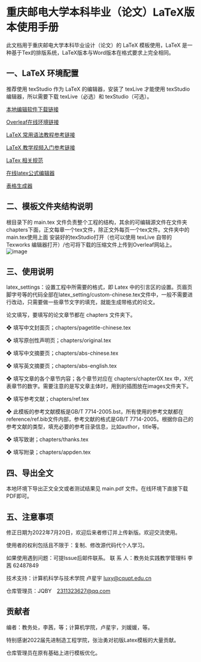 # 重庆邮电大学本科毕业（论文）LaTeX版本使用手册
此文档用于重庆邮电大学本科毕业设计（论文）的 LaTeX 模板使用，LaTeX 是一种基于Tex的排版系统，LaTeX版本与Word版本在格式要求上完全相同。
## 一、LaTeX 环境配置
推荐使用 texStudio 作为 LaTeX 的编辑器，安装了 texLive 才能使用 texStudio 编辑器，所以需要下载 texLive（必选）和 texStudio（可选）。

[本地编辑软件下载链接](https://blog.csdn.net/weixin_47581344/article/details/124356086)

[Overleaf在线环境链接](https://cn.overleaf.com)

[LaTeX 常用语法教程参考链接](https://blog.csdn.net/tianzong2019/article/details/106521432)

[LaTeX 教学视频入门参考链接](https://www.bilibili.com/video/av6564090)

[LaTex 相关规范](https://github.com/Haixing-Hu)

[在线latex公式编辑器](https://www.latexlive.com)

[表格生成器](https://www.tablesgenerator.com)

## 二、模板文件夹结构说明
根目录下的 main.tex 文件负责整个工程的结构，其余的可编辑源文件在文件夹 chapters下面，正文每章一个tex文件，除正文外每页一个tex文件。文件夹中的main.tex使用上面
安装好的texStudio打开（也可以使用 texLive 自带的 Texworks 编辑器打开）/也可将下载的压缩文件上传到Overleaf网站上。
![image](https://user-images.githubusercontent.com/55845745/180152693-486f6767-c939-484c-961d-723fb40a9370.png)

## 三、使用说明
latex_settings：设置工程中所需要的格式，即 Latex 中的引言区的设置。页眉页脚字号等的代码全部在latex_setting/custom-chinese.tex文件中，一般不需要进行改动，只需要做一些章节文字的填充，就能生成带格式的论文。

论文填写，要填写的论文章节都在 chapters 文件夹下。

❖ 填写中文封面页；chapters/pagetitle-chinese.tex

❖ 填写原创性声明页；chapters/original.tex

❖ 填写中文摘要页；chapters/abs-chinese.tex

❖ 填写英文摘要页；chapters/abs-english.tex

❖ 填写文章的各个章节内容；各个章节对应在 chapters/chapter0X.tex 中，X代表章节的数字。需要注意的是写文章主体时，用到的插图放在images文件夹下。

❖ 填写参考文献；chapters/ref.tex

❖ 此模板的参考文献模板是GB/T 7714-2005.bst，所有使用的参考文献都在reference/ref.bib文件内部，参考文献的格式是GB/T 7714-2005。根据你自己的参考文献的类型，填充必要的参考目录信息，比如author，title等。

❖ 填写致谢；chapters/thanks.tex

❖ 填写附录；chapters/appden.tex

## 四、导出全文
本地环境下导出正文全文或者测试结果见 main.pdf 文件。在线环境下直接下载PDF即可。
## 五、注意事项
修正日期为2022年7月20日，欢迎后来者修订并上传新版。欢迎交流使用。

使用者的权利包括且不限于：复制、修改源代码代个人学习。

如果使用遇到问题：可提Issue后邮件联系。
联 系 人：教务处实践教学管理科 李 茜 62487849

技术支持：计算机科学与技术学院 卢星宇 luxy@cqupt.edu.cn

仓库管理员：JQBY　2311323627@qq.com
## 贡献者
编者：教务处，李茜，等；计算机学院，卢星宇，刘媛媛，等。

特别感谢2022届先进制造工程学院，张治勇对初版Latex模板的大量贡献。

仓库管理员在原有基础上进行模板优化。
